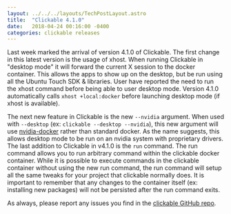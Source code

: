 ```yaml
---
layout: ../../../layouts/TechPostLayout.astro
title:  "Clickable 4.1.0"
date:   2018-04-24 00:16:00 -0400
categories: clickable releases
---
```


Last week marked the arrival of version 4.1.0 of Clickable. The first change in
this latest version is the usage of xhost. When running Clickable in
"desktop mode" it will forward the current X session to the docker container.
This allows the apps to show up on the desktop, but be run using all the
Ubuntu Touch SDK & libraries. User have reported the need to run the xhost
command before being able to user desktop mode. Version 4.1.0 automatically
calls `xhost +local:docker` before launching desktop mode (if xhost is available).

The next new feature in Clickable is the new `--nvidia` argument. When used with
`--desktop` (ex: `clickable --desktop --nvidia`), this new argument will use
[nvidia-docker](https://github.com/NVIDIA/nvidia-docker) rather than standard
docker. As the name suggests, this allows desktop mode to be run on an nvidia
system with proprietary drivers. The last addition to Clickable in v4.1.0 is
the `run` command. The run command allows you to run arbitrary command within
the clickable docker container. While it is possible to execute commands in the
clickable container without using the new run command, the run command will
setup all the same tweaks for your project that clickable normally does. It is
important to remember that any changes to the container itself (ex: installing
new packages) will not be persisted after the run command exits.

As always, please report any issues you find in the
[clickable GitHub repo](https://github.com/bhdouglass/clickable/issues).
